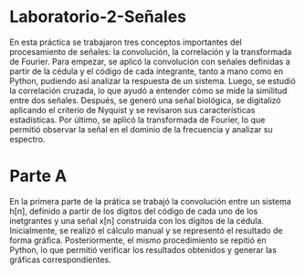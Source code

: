 # Laboratorio-2-Señales
En esta práctica se trabajaron tres conceptos importantes del procesamiento de señales: la convolución, la correlación y la transformada de Fourier. Para empezar, se aplicó la convolución con señales definidas a partir de la cédula y el código de cada integrante, tanto a mano como en Python, pudiendo así analizar la respuesta de un sistema. Luego, se estudió la correlación cruzada, lo que ayudó a entender cómo se mide la similitud entre dos señales. Después, se generó una señal biológica, se digitalizó aplicando el criterio de Nyquist y se revisaron sus características estadísticas. Por último, se aplicó la transformada de Fourier, lo que permitió observar la señal en el dominio de la frecuencia y analizar su espectro.
# Parte A
En la primera parte de la prática se trabajó la convolución entre un sistema h[n], definido a partir de los dígitos del código de cada uno de los inetgrantes y una señal x[n] construida con los dígitos de la cédula. Inicialmente, se realizó el cálculo manual y se representó el resultado de forma gráfica. Posteriormente, el mismo procedimiento se repitió en Python, lo que permitió verificar los resultados obtenidos y generar las gráficas correspondientes.
